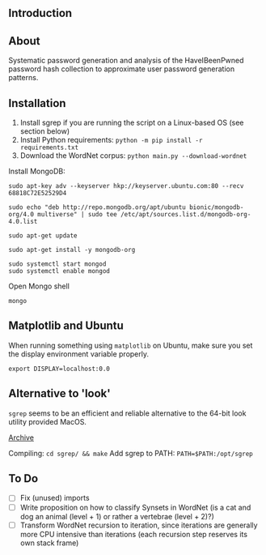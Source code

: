 ## Introduction

## About

Systematic password generation and analysis of the HaveIBeenPwned password hash collection to approximate user password generation patterns.

## Installation

1. Install sgrep if you are running the script on a Linux-based OS (see section below)
1. Install Python requirements: `python -m pip install -r requirements.txt`
1. Download the WordNet corpus: `python main.py --download-wordnet`

Install MongoDB:

```x
sudo apt-key adv --keyserver hkp://keyserver.ubuntu.com:80 --recv 68818C72E52529D4
```

```x
sudo echo "deb http://repo.mongodb.org/apt/ubuntu bionic/mongodb-org/4.0 multiverse" | sudo tee /etc/apt/sources.list.d/mongodb-org-4.0.list
```

```x
sudo apt-get update
```

```x
sudo apt-get install -y mongodb-org
```

```x
sudo systemctl start mongod
sudo systemctl enable mongod
```

Open Mongo shell

```x
mongo
```

## Matplotlib and Ubuntu

When running something using `matplotlib` on Ubuntu, make sure you set the display environment variable properly.

```x
export DISPLAY=localhost:0.0
```

## Alternative to 'look'

`sgrep` seems to be an efficient and reliable alternative to the 64-bit 
look utility provided MacOS.

[Archive](https://sourceforge.net/projects/sgrep/)

Compiling: `cd sgrep/ && make`
Add sgrep to PATH: `PATH=$PATH:/opt/sgrep`


## To Do
- [ ] Fix (unused) imports
- [ ] Write proposition on how to classify Synsets in WordNet (is a cat and dog an animal (level + 1) or rather a vertebrae (level + 2)?)
- [ ] Transform WordNet recursion to iteration, since iterations are generally more CPU intensive than iterations (each recursion step reserves its own stack frame)

